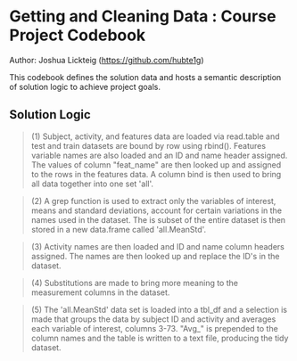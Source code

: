Getting and Cleaning Data : Course Project Codebook
=====================================
Author: Joshua Lickteig (https://github.com/hubte1g)

This codebook defines the solution data and hosts a semantic description of solution logic to achieve project goals.



Solution Logic
--------------------------
> (1) Subject, activity, and features data are loaded via read.table and test and train datasets are bound by row using rbind(). Features variable names are also loaded and an ID and name header assigned. The values of column "feat_name" are then looked up and assigned to the rows in the features data. A column bind is then used to bring all data together into one set 'all'.

> (2) A grep function is used to extract only the variables of interest, means and standard deviations, account for certain variations in the names used in the dataset. The is subset of the entire dataset is then stored in a new data.frame called 'all.MeanStd'.

> (3) Activity names are then loaded and ID and name column headers assigned. The names are then looked up and replace the ID's in the dataset.

> (4) Substitutions are made to bring more meaning to the measurement columns in the dataset.

> (5) The 'all.MeanStd' data set is loaded into a tbl_df and a selection is made that groups the data by subject ID and activity and averages each variable of interest, columns 3-73. "Avg_" is prepended to the column names and the table is written to a text file, producing the tidy dataset.


